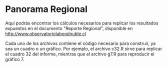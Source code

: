 # Panorama Regional

Aquí podrás encontrar los cálculos necesarios para replicar los resultados expuestos en el documento "Reporte Regional", disponible en http://www.observatoriolaboralnuble.cl

Cada uno de los archivos contiene el código necesario para construir, ya sea un cuadro o un gráfico. Por ejemplo, el archivo c32.R sirve para replicar el cuadro 32 del informe, mientras que el archivo g7.R para reproducir el gráfico 7.
